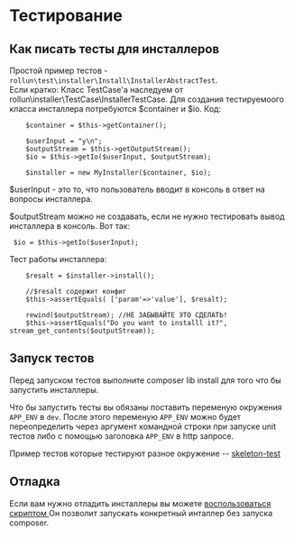 # Тестирование

## Как писать тесты для инсталлеров
Простой пример тестов - `rollun\test\installer\Install\InstallerAbstractTest`.  
Если кратко:
Класс TestCase'а наследуем от rollun\installer\TestCase\InstallerTestCase. Для создания тестируемоого класса инсталлера потребуются $container и $io. Код:  

        $container = $this->getContainer();

		$userInput = "y\n";
        $outputStream = $this->getOutputStream();
        $io = $this->getIo($userInput, $outputStream);

        $installer = new MyInstaller($container, $io);

$userInput - это то, что пользователь вводит в консоль в ответ на вопросы инсталлера.

$outputStream можно не создавать, если не нужно тестировать вывод инсталлера в консоль. Вот так:

     $io = $this->getIo($userInput);

Тест работы инсталлера:

        $resalt = $installer->install();

        //$resalt содержит конфиг
        $this->assertEquals( ['param'=>'value'], $resalt);

        rewind($outputStream); //НЕ ЗАБЫВАЙТЕ ЭТО СДЕЛАТЬ!
        $this->assertEquals("Do you want to installl it?", stream_get_contents($outputStream));


## Запуск тестов

Перед запуском тестов выполните composer lib install для того что бы запустить инсталлеры.

Что бы запустить тесты вы обязаны поставить переменую окружения `APP_ENV` в `dev`.
После этого переменую `APP_ENV` можно будет переопределить через аргумент командной строки при запуске unit тестов
либо с помощью заголовка `APP_ENV` в http запросе.

Пример тестов которые тестируют разное окружение -- [skeleton-test](https://github.com/rollun-com/rollun-skeleton/tree/master/tests/src/Api)

## Отладка

Если вам нужно отладить инcталлеры вы можете [воспользоваться скриптом ](https://github.com/rollun-com/rollun-installer/blob/master/docs/InstallerSelfCall.md)
Он позволит запускать конкретный инталлер без запуска composer.
 
